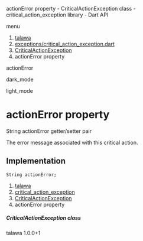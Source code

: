 




actionError property - CriticalActionException class - critical\_action\_exception library - Dart API







menu

1. [talawa](../../index.html)
2. [exceptions/critical\_action\_exception.dart](../../exceptions_critical_action_exception/exceptions_critical_action_exception-library.html)
3. [CriticalActionException](../../exceptions_critical_action_exception/CriticalActionException-class.html)
4. actionError property

actionError


dark\_mode

light\_mode




# actionError property


String
actionError
getter/setter pair

The error message associated with this critical action.


## Implementation

```
String actionError;
```

 


1. [talawa](../../index.html)
2. [critical\_action\_exception](../../exceptions_critical_action_exception/exceptions_critical_action_exception-library.html)
3. [CriticalActionException](../../exceptions_critical_action_exception/CriticalActionException-class.html)
4. actionError property

##### CriticalActionException class





talawa
1.0.0+1






